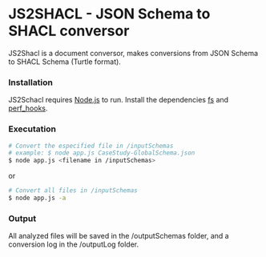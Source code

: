 # JS2SHACL - JSON Schema to SHACL conversor

JS2Shacl is a document conversor, makes conversions from JSON Schema to SHACL Schema (Turtle format).

### Installation

JS2Schacl requires [Node.js](https://nodejs.org/) to run. 
Install the dependencies [fs](https://www.npmjs.com/package/fs) and [perf_hooks](https://www.npmjs.com/package/perf_hooks).

### Executation

```sh
# Convert the especified file in /inputSchemas
# example: $ node app.js CaseStudy-GlobalSchema.json
$ node app.js <filename in /inputSchemas>
```
or

```sh
# Convert all files in /inputSchemas
$ node app.js -a
```

### Output
All analyzed files will be saved in the /outputSchemas folder, and a conversion log in the /outputLog folder.

